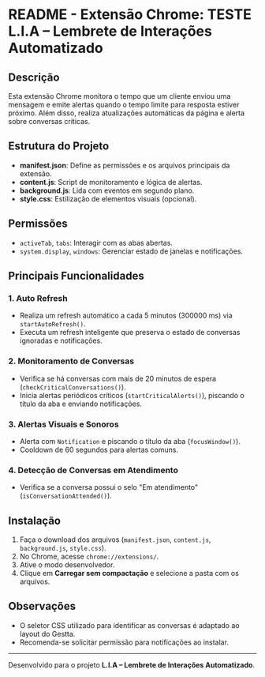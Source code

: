 # README - Extensão Chrome: TESTE L.I.A – Lembrete de Interações Automatizado

## Descrição
Esta extensão Chrome monitora o tempo que um cliente enviou uma mensagem e emite alertas quando o tempo limite para resposta estiver próximo. Além disso, realiza atualizações automáticas da página e alerta sobre conversas críticas.

## Estrutura do Projeto
- **manifest.json**: Define as permissões e os arquivos principais da extensão.
- **content.js**: Script de monitoramento e lógica de alertas.
- **background.js**: Lida com eventos em segundo plano.
- **style.css**: Estilização de elementos visuais (opcional).

## Permissões
- `activeTab`, `tabs`: Interagir com as abas abertas.
- `system.display`, `windows`: Gerenciar estado de janelas e notificações.

## Principais Funcionalidades
### 1. **Auto Refresh**
- Realiza um refresh automático a cada 5 minutos (300000 ms) via `startAutoRefresh()`.
- Executa um refresh inteligente que preserva o estado de conversas ignoradas e notificações.

### 2. **Monitoramento de Conversas**
- Verifica se há conversas com mais de 20 minutos de espera (`checkCriticalConversations()`).
- Inicia alertas periódicos críticos (`startCriticalAlerts()`), piscando o título da aba e enviando notificações.

### 3. **Alertas Visuais e Sonoros**
- Alerta com `Notification` e piscando o título da aba (`focusWindow()`).
- Cooldown de 60 segundos para alertas comuns.

### 4. **Detecção de Conversas em Atendimento**
- Verifica se a conversa possui o selo "Em atendimento" (`isConversationAttended()`).

## Instalação
1. Faça o download dos arquivos (`manifest.json`, `content.js`, `background.js`, `style.css`).
2. No Chrome, acesse `chrome://extensions/`.
3. Ative o modo desenvolvedor.
4. Clique em **Carregar sem compactação** e selecione a pasta com os arquivos.

## Observações
- O seletor CSS utilizado para identificar as conversas é adaptado ao layout do Gestta.
- Recomenda-se solicitar permissão para notificações ao instalar.

---
Desenvolvido para o projeto **L.I.A – Lembrete de Interações Automatizado**.

